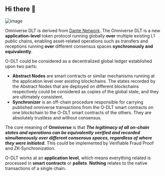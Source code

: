 ## Hi there 👋

<!--

**Here are some ideas to get you started:**

🙋‍♀️ A short introduction - what is your organization all about?
🌈 Contribution guidelines - how can the community get involved?
👩‍💻 Useful resources - where can the community find your docs? Is there anything else the community should know?
🍿 Fun facts - what does your team eat for breakfast?
🧙 Remember, you can do mighty things with the power of [Markdown](https://docs.github.com/github/writing-on-github/getting-started-with-writing-and-formatting-on-github/basic-writing-and-formatting-syntax)
-->

![image](https://user-images.githubusercontent.com/83746881/216771081-64d767c9-27b4-42c3-97e5-d668e40c6b0b.png)

Omniverse DLT is derived from [Dante Network](https://github.com/dantenetwork). The Omniverse DLT is a new **application-level** token protocol running globally **over** multiple existing L1 public chains, enabling asset-related operations such as transfers and receptions running **over** different consensus spaces **synchronously and equivalently**.  

O-DLT could be considered as a decentralized global ledger established upon two parts:
- **Abstract Nodes** are smart contracts or similar mechanisms running at the application level over existing blockchains. The states recorded by the Abstract Nodes that are deployed on different blockchains respectively could be considered as copies of the global state, and they are ultimately consistent.
- **Synchronizer** is an off-chain procedure responsible for carrying published omniverse transactions from the O-DLT smart contracts on one blockchain to the O-DLT smart contracts of the others. They are absolutely trustless and without consensus.

The core meaning of **Omniverse** is that ***The legitimacy of all on-chain states and operations can be equivalently verified and recorded simultaneously over different consensus spaces, regardless of where they were initiated.*** This could be implemented by Verifiable Fraud Proof and ZK-Synchronization. 

O-DLT works at an **application level**, which means everything related is processed in **smart contracts** or **pallets**. **Nothing** relates to the native transactions of a single chain.   
